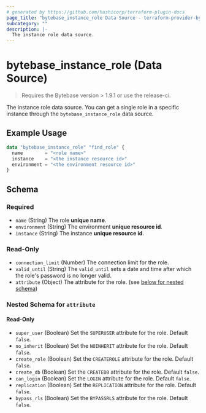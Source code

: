 ```yaml
---
# generated by https://github.com/hashicorp/terraform-plugin-docs
page_title: "bytebase_instance_role Data Source - terraform-provider-bytebase"
subcategory: ""
description: |-
  The instance role data source.
---
```


# bytebase_instance_role (Data Source)

> Requires the Bytebase version > 1.9.1 or use the release-ci.

The instance role data source. You can get a single role in a specific instance through the `bytebase_instance_role` data source.

## Example Usage

```terraform
data "bytebase_instance_role" "find_role" {
  name        = "<role name>"
  instance    = "<the instance resource id>"
  environment = "<the environment resource id>"
}
```

## Schema

### Required

- `name` (String) The role **unique name**.
- `environment` (String) The environment **unique resource id**.
- `instance` (String) The instance **unique resource id**.

### Read-Only

- `connection_limit` (Number) The connection limit for the role.
- `valid_until` (String) The `valid_until` sets a date and time after which the role's password is no longer valid.
- `attribute` (Object) The attribute for the role. (see [below for nested schema](#nestedblock--attribute))

<a id="nestedblock--attribute"></a>

### Nested Schema for `attribute`

#### Read-Only

- `super_user` (Boolean) Set the `SUPERUSER` attribute for the role. Default `false`.
- `no_inherit` (Boolean) Set the `NOINHERIT` attribute for the role. Default `false`.
- `create_role` (Boolean) Set the `CREATEROLE` attribute for the role. Default `false`.
- `create_db` (Boolean) Set the `CREATEDB` attribute for the role. Default `false`.
- `can_login` (Boolean) Set the `LOGIN` attribute for the role. Default `false`.
- `replication` (Boolean) Set the `REPLICATION` attribute for the role. Default `false`.
- `bypass_rls` (Boolean) Set the `BYPASSRLS` attribute for the role. Default `false`.
